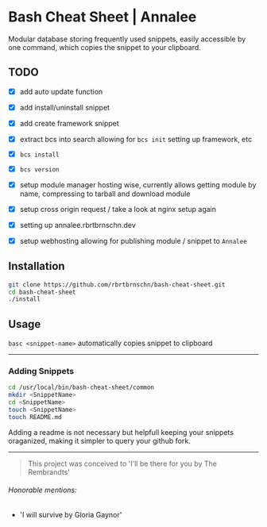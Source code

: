 # Bash Cheat Sheet | Annalee
Modular database storing frequently used snippets, easily accessible by one command, which copies the snippet to your clipboard.
## TODO

* [X] add auto update function

* [X] add install/uninstall snippet

* [X] add create framework snippet

* [X] extract bcs into search allowing for `bcs init` setting up framework, etc

* [X] `bcs install`

* [X] `bcs version`

* [X] setup module manager hosting wise, currently allows getting module by name, compressing to tarball and download module

* [X] setup cross origin request / take a look at nginx setup again

* [X] setting up annalee.rbrtbrnschn.dev

* [X] setup webhosting allowing for publishing module / snippet to `Annalee`

## Installation
```bash
git clone https://github.com/rbrtbrnschn/bash-cheat-sheet.git
cd bash-cheat-sheet
./install
```

## Usage
`basc <snippet-name>` automatically copies snippet to clipboard

<hr/>

### Adding Snippets

```bash
cd /usr/local/bin/bash-cheat-sheet/common
mkdir <SnippetName>
cd <SnippetName>
touch <SnippetName>
touch README.md
```

Adding a readme is not necessary but helpfull keeping your snippets oraganized, making it simpler to query your github fork.

<hr/> 


> This project was conceived to 'I'll be there for you by The Rembrandts'

###### Honorable mentions: 

- 'I will survive by Gloria Gaynor'
